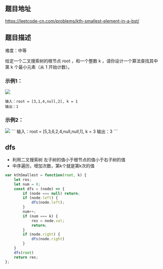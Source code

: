 ## 题目地址

https://leetcode-cn.com/problems/kth-smallest-element-in-a-bst/

## 题目描述

难度：中等

给定一个二叉搜索树的根节点 root ，和一个整数 k ，请你设计一个算法查找其中第 k 个最小元素（从 1 开始计数）。

### 示例1：

<img src="https://assets.leetcode.com/uploads/2021/01/28/kthtree1.jpg">

```
输入：root = [3,1,4,null,2], k = 1
输出：1
```

### 示例2：

<img src="https://assets.leetcode.com/uploads/2021/01/28/kthtree2.jpg">
```
输入：root = [5,3,6,2,4,null,null,1], k = 3
输出：3
```

## dfs

- 利用二叉搜索树 左子树的值小于根节点的值小于右子树的值
- 中序遍历，增加次数，第k个就是第k次的值

```js
var kthSmallest = function(root, k) {
    let res;
    let num = 0;
    const dfs = (node) => {
        if (node === null) return;
        if (node.left) {
            dfs(node.left);
        }
        num++;
        if (num === k) {
            res = node.val;
            return;
        }
        if (node.right) {
            dfs(node.right)
        }
    }
    dfs(root)
    return res;
};
```